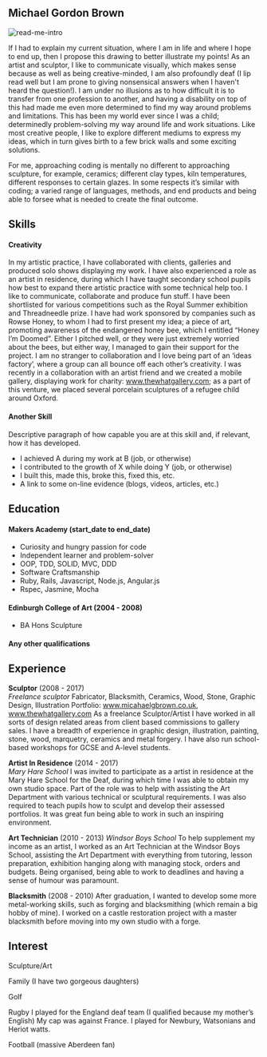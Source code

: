 ## Michael Gordon Brown

![read-me-intro](https://user-images.githubusercontent.com/25685164/27765523-6049bb02-5eab-11e7-8c2b-873e50a93432.jpg)

If I had to explain my current situation, where I am in life and where I hope to end up, then I propose this drawing to better illustrate my points! As an artist and sculptor, I like to communicate visually, which makes sense because as well as being creative-minded, I am also profoundly deaf (I lip read well but I am prone to giving nonsensical answers when I haven't heard the question!). I am under no illusions as to how difficult it is to transfer from one profession to another, and having a disability on top of this had made me even more determined to find my way around problems and limitations. This has been my world ever since I was a child; determinedly problem-solving my way around life and work situations.  Like most creative people, I like to explore different mediums to express my ideas, which in turn gives birth to a few brick walls and some exciting solutions. 

For me, approaching coding is mentally no different to approaching sculpture, for example, ceramics; different clay types, kiln temperatures, different responses to certain glazes. In some respects it’s similar with coding; a varied range of languages, methods, and end products and being able to forsee what is needed to create the final outcome.

## Skills

#### Creativity

In my artistic practice, I have collaborated with clients, galleries and produced solo shows displaying my work. I have also experienced a role as an artist in residence, during which I have taught secondary school pupils how best to expand there artistic practice with some technical help too. I like to communicate, collaborate and produce fun stuff. I have been shortlisted for various competitions such as the Royal Summer exhibition and Threadneedle prize. I have had work sponsored by companies such as Rowse Honey, to whom I had to first present my idea; a piece of art, promoting awareness of the endangered honey bee, which I entitled “Honey I’m Doomed”.  Either I pitched well, or they were just extremely worried about the bees, but either way, I managed to gain their support for the project. I am no stranger to collaboration and I love being part of an ‘ideas factory’, where a group can all bounce off each other’s creativity. I was recently in a collaboration with an artist friend and we created a mobile gallery, displaying work for charity: www.thewhatgallery.com; as a part of this venture, we placed several porcelain sculptures of a refugee child around Oxford.

#### Another Skill

Descriptive paragraph of how capable you are at this skill and, if relevant, how it has developed.

- I achieved A during my work at B (job, or otherwise)
- I contributed to the growth of X while doing Y (job, or otherwise)
- I built this, made this, broke this, fixed this, etc.
- A link to some on-line evidence (blogs, videos, articles, etc.)

## Education

#### Makers Academy (start_date to end_date)

- Curiosity and hungry passion for code
- Independent learner and problem-solver
- OOP, TDD, SOLID, MVC, DDD
- Software Craftsmanship
- Ruby, Rails, Javascript, Node.js, Angular.js
- Rspec, Jasmine, Mocha

#### Edinburgh College of Art (2004 - 2008)
- BA Hons Sculpture

#### Any other qualifications

## Experience

**Sculptor** (2008 - 2017)    
*Freelance sculptor* Fabricator, Blacksmith, Ceramics, Wood, Stone, Graphic Design, Illustration
Portfolio: www.micahaelgbrown.co.uk, www.thewhatgallery.com
As a freelance Sculptor/Artist I have worked in all sorts of design related areas from client based commissions to gallery sales. I have a breadth of experience in graphic design, illustration, painting, stone, wood, marquetry, ceramics and metal forgery. I have also run school-based workshops for GCSE and A-level students.

**Artist In Residence** (2014 - 2017)   
*Mary Hare School* 
I was invited to participate as a artist in residence at the Mary Hare School for the Deaf, during which time I was able to obtain my own studio space. Part of the role was to help with assisting the Art Department with various technical or sculptural requirements. I was also required to teach pupils how to sculpt and develop their assessed portfolios. It was great fun being able to work in such an inspiring environment.

**Art Technician** (2010 - 2013)
*Windsor Boys School* 
To help supplement my income as an artist, I worked as an Art Technician at the Windsor Boys School, assisting the Art Department with everything from tutoring, lesson preparation, exhibition hanging along with managing stock, orders and budgets. Being organised, being able to work to deadlines and having a sense of humour was paramount.

**Blacksmith** (2008 - 2010)
After graduation, I wanted to develop some more metal-working skills, such as forging and blacksmithing (which remain a big hobby of mine). I worked on a castle restoration project with a master blacksmith before moving into my own studio with a forge.

## Interest

Sculpture/Art

Family (I have two gorgeous daughters)

Golf

Rugby  I played for the England deaf team (I qualified because my mother’s English) My cap was against France. I played for Newbury, Watsonians and Heriot watts. 

Football (massive Aberdeen fan)
